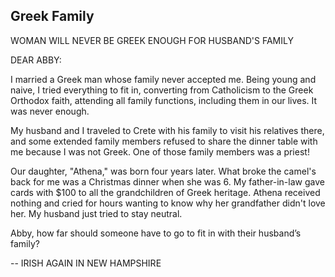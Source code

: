 ## Greek Family

WOMAN WILL NEVER BE GREEK ENOUGH FOR HUSBAND'S FAMILY

DEAR ABBY: 

I married a Greek man whose family never accepted me. Being young and naive, I tried everything to fit in,
converting from Catholicism to the Greek Orthodox faith, attending all family functions, including them in
our lives. It was never enough.

My husband and I traveled to Crete with his family to visit his relatives there, and some extended family
members refused to share the dinner table with me because I was not Greek. One of those family members
was a priest!

Our daughter, "Athena," was born four years later. What broke the camel's back for me was a Christmas dinner when she was 6. My father-in-law gave cards with $100 to all the grandchildren of Greek heritage. Athena
received nothing and cried for hours wanting to know why her grandfather didn't love her. My husband just
tried to stay neutral.

Abby, how far should someone have to go to fit in with their husband’s family? 

-- IRISH AGAIN IN NEW HAMPSHIRE



